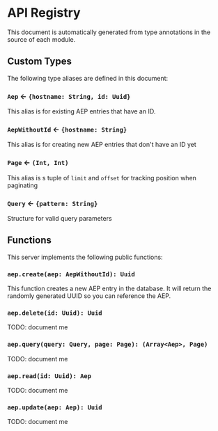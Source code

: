 # API Registry

This document is automatically generated from type annotations in the source of each module.

## Custom Types

The following type aliases are defined in this document:

### `Aep` ← `{hostname: String, id: Uuid}`

This alias is for existing AEP entries that have an ID.
### `AepWithoutId` ← `{hostname: String}`

This alias is for creating new AEP entries that don't have an ID yet
### `Page` ← `(Int, Int)`

This alias is s tuple of `limit` and `offset` for tracking position when paginating
### `Query` ← `{pattern: String}`

Structure for valid query parameters

## Functions

This server implements the following public functions:

### `aep.create(aep: AepWithoutId): Uuid`

This function creates a new AEP entry in the database.  It will return
the randomly generated UUID so you can reference the AEP.
### `aep.delete(id: Uuid): Uuid`

TODO: document me
### `aep.query(query: Query, page: Page): (Array<Aep>, Page)`

TODO: document me
### `aep.read(id: Uuid): Aep`

TODO: document me
### `aep.update(aep: Aep): Uuid`

TODO: document me

